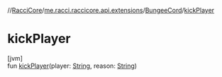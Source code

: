 //[RacciCore](../../../index.md)/[me.racci.raccicore.api.extensions](../index.md)/[BungeeCord](index.md)/[kickPlayer](kick-player.md)

# kickPlayer

[jvm]\
fun [kickPlayer](kick-player.md)(player: [String](https://kotlinlang.org/api/latest/jvm/stdlib/kotlin/-string/index.html), reason: [String](https://kotlinlang.org/api/latest/jvm/stdlib/kotlin/-string/index.html))
